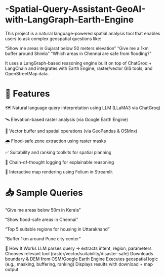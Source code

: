 # -Spatial-Query-Assistant-GeoAI-with-LangGraph-Earth-Engine
This project is a natural language-powered spatial analysis tool that enables users to ask complex geospatial questions like:

“Show me areas in Gujarat below 50 meters elevation”
“Give me a 1km buffer around Shimla”
“Which areas in Chennai are safe from flooding?”

It uses a LangGraph-based reasoning engine built on top of ChatGroq + LangChain and integrates with Earth Engine, raster/vector GIS tools, and OpenStreetMap data.

# 🌟 Features

🗺 Natural language query interpretation using LLM (LLaMA3 via ChatGroq)

🛰 Elevation-based raster analysis (via Google Earth Engine)

📍 Vector buffer and spatial operations (via GeoPandas & OSMnx)

🌧 Flood-safe zone extraction using raster masks

✅ Suitability and ranking toolkits for spatial planning

🧩 Chain-of-thought logging for explainable reasoning

📍 Interactive map rendering using Folium in Streamlit

# 📥 Sample Queries

“Give me areas below 50m in Kerala”

“Show flood-safe areas in Chennai”

“Top 5 suitable regions for housing in Uttarakhand”

“Buffer 1km around Pune city center”

🔁 How It Works
LLM parses query → extracts intent, region, parameters
Chooses relevant tool (raster/vector/suitability/disaster-safe)
Downloads boundary & DEM from OSM/Google Earth Engine
Executes geospatial logic (e.g., masking, buffering, ranking)
Displays results with download + map output
